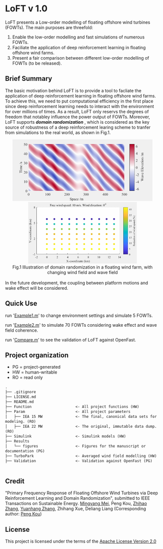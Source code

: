 # LoFT v 1.0

  LoFT presents a Low-order modelling of floating offshore wind turbines (FOWTs). The main purposes are threefold:
1. Enable the low-order modelling and fast simulations of numerous FOWTs.
2. Faciliate the application of deep reinforcement learning in floating offshore wind farms.
3. Present a fair comparison between different low-order modelling of FOWTs (to be released).


## Brief Summary
   The basic motivation behind LoFT is to provide a tool to facliate the application of deep reinforcement learning in floating offshore wind farms. To achieve this, we need to put computational efficiency in the first place since deep reinforcement learning needs to interact with the environment for over millions of times. As a result, LoFT  only reservs the degrees of freedom that notabley influence the power output of FOWTs. Moreover, LoFT supports **_domain randomization_** , which is considered as the key source of robustness of a deep reinforcement learing scheme to tranfer from simulations to the real world, as shown in Fig.1.

 <div align=center>
     <img src="Results/Figure/wavefield.gif" height="200"/> <img src="Results/Figure/windfield.gif" height="200"/> 
</div>
 <div align=center>
      Fig.1 Illustration of domain randomization in a floating wind farm, with changing wind field and wave field
</div>

<br/>
In the future development, the coupling between platform motions and wake effect will be considered.

## Quick Use
run '[Example1.m](Example1.m)' to change environment settings and simulate 5 FOWTs.

run '[Example2.m](Example2.m)' to simulate 70 FOWTs considering wake effect and wave field coherence.

run '[Compare.m](Validation/Compare.m)'  to see the validation of LoFT against OpenFast.

## Project organization
- PG = project-generated
- HW = human-writable
- RO = read only
```
.
├── .gitignore
├── LICENSE.md
├── README.md
├── Function                    <- All project functions (HW)  
├── Param                       <- All project parameters
│   ├── IEA 15 MW               <- The final, canonical data sets for modeling. (RO)
│   ├── IEA 22 MW               <- The original, immutable data dump. (RO)
├── Simulink                    <- Simulink models (HW)
├── Results         
│   └── figures                 <- Figures for the manuscript or documentation (PG)
├── TurboPark                   <- Averaged wind field modelling (HW)
├── Validation                  <- Validation against OpenFast (PG) 


```
## Credit

"Primary Frequency Response of Floating Offshore Wind Turbines via Deep Reinforcement Learning and Domain Randomization", submitted to IEEE Transactions on Sustainable Energy. [Mingyang Mei](https://scholar.google.com/citations?user=jpXmO2UAAAAJ&hl=zh-CN), Peng Kou,  [Zhihao Zhang](https://scholar.google.com/citations?hl=zh-CN&user=Qfr4gA4AAAAJ), [Yuanhang Zhang](https://scholar.google.com/citations?hl=zh-CN&user=Qfr4gA4AAAAJ), Zhihang Xue, Deliang Liang (Corresponding author: [Peng Kou](https://gr.xjtu.edu.cn/en/web/koupeng))

## License
This project is licensed under the terms of the [Apache License Version 2.0](/LICENSE.md)
